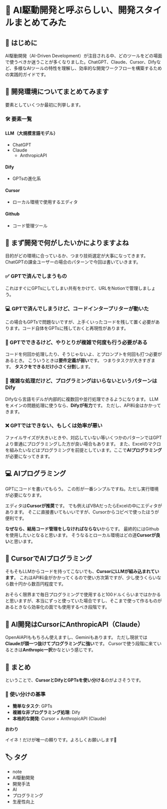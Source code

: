 # 🤖 AI駆動開発と呼ぶらしい、開発スタイルまとめてみた

## 🎯 はじめに

AI駆動開発（AI-Driven Development）が注目される中、どのツールをどの場面で使うべきか迷うことが多くなりました。ChatGPT、Claude、Cursor、Difyなど、多様なAIツールの特性を理解し、効率的な開発ワークフローを構築するための実践的ガイドです。

## 🔧 開発環境についてまとめてみます

要素としていくつか最初に列挙します。

### 🛠️ 要素一覧

#### **LLM（大規模言語モデル）**
- ChatGPT
- Claude
  - AnthropicAPI

#### **Dify**
- GPTsの進化系

#### **Cursor**
- ローカル環境で使用するエディタ

#### **Github**
- コード管理ツール

## 🎨 まず開発で何がしたいかによりますよね

目的がどの環境に合っているか、つまり技術選定が大事になってきます。
ChatGPTの課金ユーザーの場合のパターンで今回は書いていきます。

### ✅ GPTで済んでしまうもの

これはすぐにGPTsにしてしまい共有をかけて、URLをNotionで管理しましょう。

### 💻 GPTで済んでしまうけど、コードインタープリターが動いた

この場合もGPTsで問題ないですが、上手くいったコードを残して置く必要があります。コード自体をGPTsに残しておくと再現性があります。

### 🔄 GPTでできるけど、やりとりが複雑で何度も行う必要がある

コードを何回か処理したり、そうじゃないよ、とプロンプトを何回も打つ必要があるとき。
こういうときは**要件定義が弱い**です。
つまりタスクが大きすぎます。
**タスクをできるだけ小さく分割**します。

### 🔧 複雑な処理だけど、プログラミングはいらないというパターンはDify

Difyなら言語モデルが内部的に複数回や並行処理できるようになります。
LLMをメインの問題処理に使うなら、**Difyが有力**です。
ただし、API料金はかかってきます。

### ❌ GPTではできない、もしくは効率が悪い

ファイルサイズが大きいときや、対応していない等いくつかのパターンではGPTより普通にプログラミングした方が良い場合もあります。
また、Excelのマクロを組みたいなどはプログラミングを前提としています。ここで**AIプログラミング**が必要になってきます。

## 💻 AIプログラミング

GPTにコードを書いてもらう。
この形が一番シンプルですね。ただし実行環境が必要になります。

エディタは**Cursorが推奨**です。
でも例えばVBAだったらExcelの中にエディタがあります。
そこに直接書いてもいいですが、Cursorからコピペで使ったほうが便利です。

**なぜなら、結局コード管理をしなければならない**からです。
最終的にはGithubを使用したいとなると思います。
そうなるとローカル環境はどの道**Cursorが良い**と思います。

## 🎯 CursorでAIプログラミング

そもそもLLMからコードを持ってこないでも、**CursorにLLMが組み込まれています**。
これはAPI料金がかかってくるので使い方次第ですが、少し使うくらいなら数十円から数百円程度です。

おそらく限界まで毎日プログラミングで使用すると100ドルくらいまではかかると思いますが、本当にずっと使っていた場合ですし、そこまで使って作るものがあるときなら効率化の面でも使用するべき段階です。

## 🧠 AI開発はCursorにAnthropicAPI（Claude）

OpenAIAPIももちろん使えますし、Geminiもあります。
ただし現状では**Claudeが頭一つ抜けてプログラミングに強い**です。
Cursorで使う段階に来ているときは**Anthropic一択**かなという感じです。

## 🎉 まとめ

ということで、**CursorとDifyとGPTsを使い分ける**のがよさそうです。

### 🔑 使い分けの基準

- **簡単なタスク**: GPTs
- **複雑な非プログラミング処理**: Dify
- **本格的な開発**: Cursor + AnthropicAPI (Claude)

**おわり**

イイネ！だけが唯一の頼りです。よろしくお願いします🧙

## 🏷️ タグ

- note
- AI駆動開発
- 開発手法
- AI
- プログラミング
- 生産性向上
